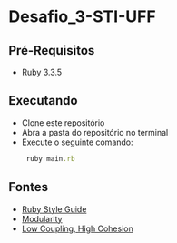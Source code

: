 # Desafio_3-STI-UFF
<h2>Pré-Requisitos</h2>
<ul>
  <li>Ruby 3.3.5</li>
</ul>
<h2>Executando</h2>
<ul>
  <li>Clone este repositório</li>
  <li>Abra a pasta do repositório no terminal</li>
  <li>Execute o seguinte comando: </li>
  
  ```ruby
   ruby main.rb	
  ```
</ul>
<h2>Fontes</h2>
<ul>
  <li><a href="https://github.com/rubensmabueno/ruby-style-guide/blob/master/README-PT-BR.md">Ruby Style Guide</a></li>
  <li><a href="https://www.tiny.cloud/blog/modular-programming-principle/">Modularity</a></li>
  <li><a href="https://medium.com/clarityhub/low-coupling-high-cohesion-3610e35ac4a6">Low Coupling, High Cohesion</a></li>
</ul>
